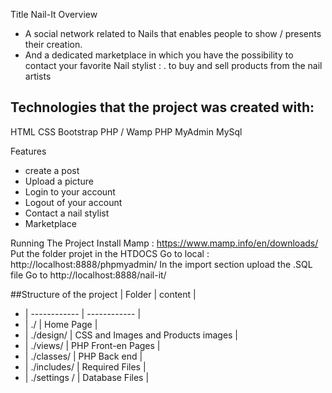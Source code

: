 
Title
Nail-It
Overview
- A social network related to Nails that enables people to show / presents their creation.
- And a dedicated marketplace in which you have the possibility to contact your favorite Nail stylist : 
  . to buy and sell products from the nail artists

## Technologies that the project was created with: 
HTML 
CSS
Bootstrap 
PHP / Wamp
PHP MyAdmin
MySql


Features
- create a post 
- Upload a picture
- Login to your account
- Logout of your account
- Contact a nail stylist
- Marketplace 

Running The Project
Install Mamp  : https://www.mamp.info/en/downloads/
Put the folder projet in the HTDOCS
Go to local : http://localhost:8888/phpmyadmin/
In the import section upload the .SQL file
Go to http://localhost:8888/nail-it/


##Structure of the project | Folder  | content  |
- | ------------ | ------------ |
- | ./  | Home Page |
- | ./design/  | CSS and Images and Products images |
- | ./views/  | PHP Front-en Pages  |
- | ./classes/  | PHP Back end  |
- | ./includes/  | Required Files  |
- | ./settings /  | Database Files  |

